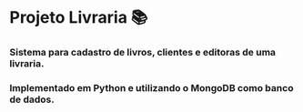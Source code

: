 # Projeto Livraria 📚
### Sistema para cadastro de livros, clientes e editoras de uma livraria. 
### Implementado em Python e utilizando o MongoDB como banco de dados.
